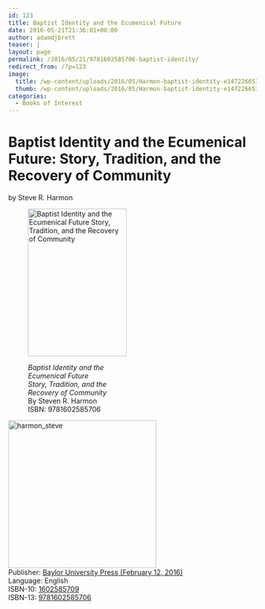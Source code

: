 ```yaml
---
id: 123
title: Baptist Identity and the Ecumenical Future
date: 2016-05-21T21:36:01+00:00
author: adamdjbrett
teaser: |
layout: page
permalink: /2016/05/21/9781602585706-baptist-identity/
redirect_from: /?p=123
image:
  title: /wp-content/uploads/2016/05/Harmon-baptist-identity-e1472266533538.jpg
  thumb: /wp-content/uploads/2016/05/Harmon-baptist-identity-e1472266533538-150x150.jpg
categories:
  - Books of Interest
---
```

# Baptist Identity and the Ecumenical Future: Story, Tradition, and the Recovery of Community

by Steve R. Harmon<figure id="attachment_124" aria-describedby="caption-attachment-124" style="width: 200px" class="wp-caption alignnone">

[<img class="size-medium wp-image-124" src="http://nabpr.org/wp-content/uploads/2016/05/baptist_identity-200x300.jpg" alt="Baptist Identity and the Ecumenical Future Story, Tradition, and the Recovery of Community" width="200" height="300" />](/wp-content/uploads/2016/05/baptist_identity-e1472266533538.jpg)<figcaption id="caption-attachment-124" class="wp-caption-text">_Baptist Identity and the Ecumenical Future_  
_Story, Tradition, and the Recovery of Community_  
By Steven R. Harmon  
ISBN: 9781602585706</figcaption></figure>

[<img class="alignnone size-medium wp-image-125" src="http://nabpr.org/wp-content/uploads/2016/05/harmon_steve-300x300.jpg" alt="harmon_steve" width="300" height="300" srcset="/wp-content/uploads/2016/05/harmon_steve-300x300.jpg 300w, /wp-content/uploads/2016/05/harmon_steve-150x150.jpg 150w, /wp-content/uploads/2016/05/harmon_steve.jpg 512w" sizes="(max-width: 300px) 100vw, 300px" />](/wp-content/uploads/2016/05/harmon_steve.jpg)  
Publisher: [Baylor University Press (February 12, 2016)](http://www.baylorpress.com/Book/470/Baptist_Identity_and_the_Ecumenical_Future.html)  
Language: English  
ISBN-10: [1602585709](http://amzn.com/1602585709)  
ISBN-13: [9781602585706](http://www.worldcat.org/title/baptist-identity-and-the-ecumenical-future-story-tradition-and-the-recovery-of-community/oclc/940964380&referer=brief_results)
